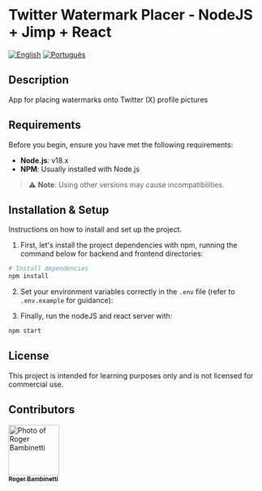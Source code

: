 # Twitter Watermark Placer - NodeJS + Jimp + React

[![English](https://img.shields.io/badge/lang-english-blue.svg)](README.md)
[![Português](https://img.shields.io/badge/lang-portuguese-green.svg)](README.pt-br.md)

## Description
App for placing watermarks onto Twitter (X) profile pictures

## Requirements

Before you begin, ensure you have met the following requirements:

- **Node.js**: v18.x
- **NPM**: Usually installed with Node.js

> ⚠️ **Note**: Using other versions may cause incompatibilities.

## Installation & Setup

Instructions on how to install and set up the project.

1. First, let's install the project dependencies with npm, running the command below for backend and frontend directories:

```bash
# Install dependencies
npm install
```

2. Set your environment variables correctly in the `.env` file (refer to `.env.example` for guidance):

5. Finally, run the nodeJS and react server with:

```bash
npm start
```

## License

This project is intended for learning purposes only and is not licensed for commercial use.

## Contributors

<table align="center">
  <tr>
      <a href="https://github.com/RogerBambinetti">
        <img src="https://avatars0.githubusercontent.com/u/50684839?s=460&v=4" width="100px" alt="Photo of Roger Bambinetti"/>
        <br />
        <sub><b>Roger Bambinetti</b></sub>
      </a>
  </tr>
</table>
